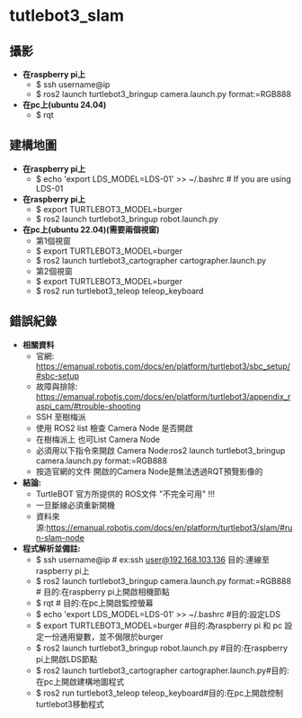 # tutlebot3_slam
## 攝影
* **在raspberry pi上**
    * $ ssh username@ip 
    * $ ros2 launch turtlebot3_bringup camera.launch.py format:=RGB888
* **在pc上(ubuntu 24.04)**
    * $ rqt
## 建構地圖
* **在raspberry pi上**
    * $ echo 'export LDS_MODEL=LDS-01' >> ~/.bashrc # If you are using LDS-01
* **在raspberry pi上**
    * $ export TURTLEBOT3_MODEL=burger
    * $ ros2 launch turtlebot3_bringup robot.launch.py
* **在pc上(ubuntu 22.04)(需要兩個視窗)**
    * 第1個視窗
    * $ export TURTLEBOT3_MODEL=burger
    * $ ros2 launch turtlebot3_cartographer cartographer.launch.py
    * 第2個視窗
    * $ export TURTLEBOT3_MODEL=burger
    * $ ros2 run turtlebot3_teleop teleop_keyboard
## 錯誤紀錄
* **相關資料**
    * 官網: https://emanual.robotis.com/docs/en/platform/turtlebot3/sbc_setup/#sbc-setup
    * 故障與排除: https://emanual.robotis.com/docs/en/platform/turtlebot3/appendix_raspi_cam/#trouble-shooting
    * SSH 至樹梅派
    * 使用 ROS2 list 檢查 Camera Node 是否開啟
    * 在樹梅派上 也可List Camera Node
    * 必須用以下指令來開啟 Camera Node:ros2 launch turtlebot3_bringup camera.launch.py format:=RGB888
    * 按造官網的文件 開啟的Camera Node是無法透過RQT預覽影像的
* **結論:**
    * TurtleBOT 官方所提供的 ROS文件 "不完全可用" !!!
    * 一旦斷線必須重新開機
    * 資料來源:https://emanual.robotis.com/docs/en/platform/turtlebot3/slam/#run-slam-node
* **程式解析並備註:**
    * $ ssh username@ip # ex:ssh user@192.168.103.136 目的:連線至raspberry pi上
    * $ ros2 launch turtlebot3_bringup camera.launch.py format:=RGB888 # 目的:在raspberry pi上開啟相機節點
    * $ rqt # 目的:在pc上開啟監控螢幕
    * $ echo 'export LDS_MODEL=LDS-01' >> ~/.bashrc #目的:設定LDS
    * $ export TURTLEBOT3_MODEL=burger #目的:為raspberry pi 和 pc 設定一份通用變數，並不侷限於burger
    * $ ros2 launch turtlebot3_bringup robot.launch.py #目的:在raspberry pi上開啟LDS節點
    * $ ros2 launch turtlebot3_cartographer cartographer.launch.py#目的:在pc上開啟建構地圖程式
    * $ ros2 run turtlebot3_teleop teleop_keyboard#目的:在pc上開啟控制turtlebot3移動程式

  
  



















